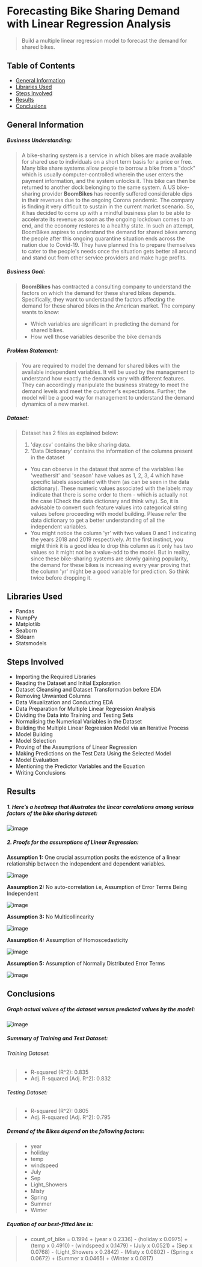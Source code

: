 # Forecasting Bike Sharing Demand with Linear Regression Analysis
> Build a multiple linear regression model to forecast the demand for shared bikes.


## Table of Contents
* [General Information](#general-information)
* [Libraries Used](#libraries-used)
* [Steps Involved](#steps-involved)
* [Results](#results)
* [Conclusions](#conclusions)


## General Information

##### **Business Understanding**:
> A bike-sharing system is a service in which bikes are made available for shared use to individuals on a short term basis for a price or free. Many bike share systems allow people to borrow a bike from a "dock" which is usually computer-controlled wherein the user enters the payment information, and the system unlocks it. This bike can then be returned to another dock belonging to the same system. A US bike-sharing provider **BoomBikes** has recently suffered considerable dips in their revenues due to the ongoing Corona pandemic. The company is finding it very difficult to sustain in the current market scenario. So, it has decided to come up with a mindful business plan to be able to accelerate its revenue as soon as the ongoing lockdown comes to an end, and the economy restores to a healthy state. In such an attempt, BoomBikes aspires to understand the demand for shared bikes among the people after this ongoing quarantine situation ends across the nation due to Covid-19. They have planned this to prepare themselves to cater to the people's needs once the situation gets better all around and stand out from other service providers and make huge profits.

##### **Business Goal**:

> **BoomBikes** has contracted a consulting company to understand the factors on which the demand for these shared bikes depends. Specifically, they want to understand the factors affecting the demand for these shared bikes in the American market. The company wants to know:
>  - Which variables are significant in predicting the demand for shared bikes.
>  - How well those variables describe the bike demands

##### **Problem Statement**: 
> You are required to model the demand for shared bikes with the available independent variables. It will be used by the management to understand how exactly the demands vary with different features. They can accordingly manipulate the business strategy to meet the demand levels and meet the customer's expectations. Further, the model will be a good way for management to understand the demand dynamics of a new market.

##### **Dataset**:
> Dataset has 2 files as explained below: 
> 1. 'day.csv' contains the bike sharing data.
> 2. 'Data Dictionary' contains the information of the columns present in the dataset
> - You can observe in the dataset that some of the variables like 'weathersit' and 'season' have values as 1, 2, 3, 4 which have specific labels associated with them (as can be seen in the data dictionary). These numeric values associated with the labels may indicate that there is some order to them - which is actually not the case (Check the data dictionary and think why). So, it is advisable to convert such feature values into categorical string values before proceeding with model building. Please refer the data dictionary to get a better understanding of all the independent variables.
> - You might notice the column 'yr' with two values 0 and 1 indicating the years 2018 and 2019 respectively. At the first instinct, you might think it is a good idea to drop this column as it only has two values so it might not be a value-add to the model. But in reality, since these bike-sharing systems are slowly gaining popularity, the demand for these bikes is increasing every year proving that the column 'yr' might be a good variable for prediction. So think twice before dropping it. 

## Libraries Used

- Pandas
- NumpPy
- Matplotlib
- Seaborn
- Sklearn
- Statsmodels

## Steps Involved

- Importing the Required Libraries
- Reading the Dataset and Initial Exploration
- Dataset Cleansing and Dataset Transformation before EDA
- Removing Unwanted Columns
- Data Visualization and Conducting EDA
- Data Preparation for Multiple Linear Regression Analysis
- Dividing the Data into Training and Testing Sets
- Normalising the Numerical Variables in the Dataset
- Building the Multiple Linear Regression Model via an Iterative Process
- Model Building
- Model Selection
- Proving of the Assumptions of Linear Regression
- Making Predictions on the Test Data Using the Selected Model
- Model Evaluation
- Mentioning the Predictor Variables and the Equation
- Writing Conclusions

## Results

##### 1. Here’s a heatmap that illustrates the linear correlations among various factors of the bike sharing dataset:
![image](https://github.com/user-attachments/assets/c594bcd5-3e44-457d-af0d-ad5aea935807)

##### 2. Proofs for the assumptions of Linear Regression:
  **Assumption 1:** One crucial assumption posits the existence of a linear relationship between the independent and dependent variables.
  
  ![image](https://github.com/user-attachments/assets/659f1138-883d-422a-b7f4-baa83ab35791)
    
  **Assumption 2:** No auto-correlation i.e, Assumption of Error Terms Being Independent
  
  ![image](https://github.com/user-attachments/assets/307cc96c-58ff-4d45-993f-7a47d3d9a2d7)
    
  **Assumption 3:** No Multicollinearity

  ![image](https://github.com/user-attachments/assets/1f446de5-4d5e-4645-a120-2a73eb3eae2d)
    

  **Assumption 4:** Assumption of Homoscedasticity
  
  ![image](https://github.com/user-attachments/assets/8467c4f2-27dd-40bf-b644-7fa4a2602a66)

  **Assumption 5:** Assumption of Normally Distributed Error Terms
  
  ![image](https://github.com/user-attachments/assets/f08efb94-f245-472d-b609-2af2cc75727f)







## Conclusions

##### Graph actual values of the dataset versus predicted values by the model:

![image](https://github.com/user-attachments/assets/119c4bd3-75e3-4cae-9855-1283cb3b193a)


##### Summary of Training and Test Dataset:

###### Training Dataset:
> - R-squared (R^2): 0.835
> - Adj. R-squared (Adj. R^2): 0.832

###### Testing Dataset:
> - R-squared (R^2): 0.805
> - Adj. R-squared (Adj. R^2): 0.795

##### Demand of the Bikes depend on the following factors:

> - year
> - holiday
> - temp
> - windspeed
> - July
> - Sep
> - Light_Showers
> - Misty
> - Spring
> - Summer
> - Winter

##### Equation of our best-fitted line is:

> - count_of_bike = 0.1994 + (year x 0.2336) - (holiday x 0.0975) + (temp x 0.4910) - (windspeed x 0.1479) - (July x 0.0521) + (Sep x 0.0768) - (Light_Showers x 0.2842) - (Misty x 0.0802) - (Spring x 0.0672) + (Summer x 0.0465) + (Winter x 0.0817)
